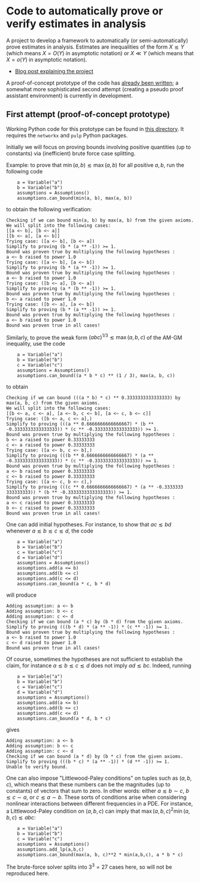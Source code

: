 # Code to automatically prove or verify estimates in analysis

A project to develop a framework to automatically (or semi-automatically) prove estimates in analysis.  Estimates are inequalities of the form $X \lesssim Y$ (which means $X = O(Y)$ in asymptotic notation) or $X \ll Y$ (which means that $X = o(Y)$ in asymptotic notation).

- [Blog post explaining the project](https://terrytao.wordpress.com/2025/05/01/a-proof-of-concept-tool-to-verify-estimates/)


A proof-of-concept prototype of the code has [already been written](https://github.com/teorth/estimates/tree/main/src/first%20attempt); a somewhat more sophisticated second attempt (creating a pseudo proof assistant environment) is currently in development.

## First attempt (proof-of-concept prototype)

Working Python code for this prototype can be found in [this directory](https://github.com/teorth/estimates/tree/main/src/first%20attempt).  It requires the `networkx` and `pulp` Python packages.

Initially we will focus on proving bounds involving positive quantities (up to constants) via (inefficient) brute force case splitting.

Example: to prove that $\min(a,b) \lesssim \max(a,b)$ for all positive $a,b$, run the following code

```
    a = Variable("a")
    b = Variable("b")
    assumptions = Assumptions()
    assumptions.can_bound(min(a, b), max(a, b))
```
to obtain the following verification:
```
Checking if we can bound min(a, b) by max(a, b) from the given axioms.
We will split into the following cases:
[[a <~ b], [b <~ a]]
[[b <~ a], [a <~ b]]
Trying case: ([a <~ b], [b <~ a])
Simplify to proving (b * (a ** -1)) >= 1.
Bound was proven true by multiplying the following hypotheses :
a <~ b raised to power 1.0
Trying case: ([a <~ b], [a <~ b])
Simplify to proving (b * (a ** -1)) >= 1.
Bound was proven true by multiplying the following hypotheses :
a <~ b raised to power 1.0
Trying case: ([b <~ a], [b <~ a])
Simplify to proving (a * (b ** -1)) >= 1.
Bound was proven true by multiplying the following hypotheses :
b <~ a raised to power 1.0
Trying case: ([b <~ a], [a <~ b])
Simplify to proving (b * (a ** -1)) >= 1.
Bound was proven true by multiplying the following hypotheses :
a <~ b raised to power 1.0
Bound was proven true in all cases!
```

Similarly, to prove the weak form $(abc)^{1/3} \lesssim \max(a,b,c)$ of the AM-GM inequality, use the code
```
    a = Variable("a")
    b = Variable("b")
    c = Variable("c")
    assumptions = Assumptions()
    assumptions.can_bound((a * b * c) ** (1 / 3), max(a, b, c))
```
to obtain
```
Checking if we can bound (((a * b) * c) ** 0.3333333333333333) by max(a, b, c) from the given axioms.
We will split into the following cases:
[[b <~ a, c <~ a], [a <~ b, c <~ b], [a <~ c, b <~ c]]
Trying case: ([b <~ a, c <~ a],)
Simplify to proving (((a ** 0.6666666666666667) * (b ** -0.3333333333333333)) * (c ** -0.3333333333333333)) >= 1.
Bound was proven true by multiplying the following hypotheses :
b <~ a raised to power 0.33333333
c <~ a raised to power 0.33333333
Trying case: ([a <~ b, c <~ b],)
Simplify to proving (((b ** 0.6666666666666667) * (a ** -0.3333333333333333)) * (c ** -0.3333333333333333)) >= 1.
Bound was proven true by multiplying the following hypotheses :
a <~ b raised to power 0.33333333
c <~ b raised to power 0.33333333
Trying case: ([a <~ c, b <~ c],)
Simplify to proving (((c ** 0.6666666666666667) * (a ** -0.3333333
333333333)) * (b ** -0.3333333333333333)) >= 1.
Bound was proven true by multiplying the following hypotheses :
a <~ c raised to power 0.33333333
b <~ c raised to power 0.33333333
Bound was proven true in all cases!
```
One can add initial hypotheses.  For instance, to show that $ac \lesssim bd$ whenever $a \lesssim b \lesssim c \lesssim d$, the code
```
    a = Variable("a")
    b = Variable("b")
    c = Variable("c")
    d = Variable("d")
    assumptions = Assumptions()
    assumptions.add(a <= b)
    assumptions.add(b <= c)
    assumptions.add(c <= d)
    assumptions.can_bound(a * c, b * d)
```
will produce
```
Adding assumption: a <~ b
Adding assumption: b <~ c
Adding assumption: c <~ d
Checking if we can bound (a * c) by (b * d) from the given axioms.
Simplify to proving (((b * d) * (a ** -1)) * (c ** -1)) >= 1.
Bound was proven true by multiplying the following hypotheses :
a <~ b raised to power 1.0
c <~ d raised to power 1.0
Bound was proven true in all cases!
```
Of course, sometimes the hypotheses are not sufficient to establish the claim, for instance $a \lesssim b \lesssim c \lesssim d$ does not imply $ad \lesssim bc$.  Indeed, running
```
    a = Variable("a")
    b = Variable("b")
    c = Variable("c")
    d = Variable("d")
    assumptions = Assumptions()
    assumptions.add(a <= b)
    assumptions.add(b <= c)
    assumptions.add(c <= d)
    assumptions.can_bound(a * d, b * c)
```
gives
```
Adding assumption: a <~ b
Adding assumption: b <~ c
Adding assumption: c <~ d
Checking if we can bound (a * d) by (b * c) from the given axioms.
Simplify to proving (((b * c) * (a ** -1)) * (d ** -1)) >= 1.
Unable to verify bound.
```

One can also impose "Littlewood-Paley conditions" on tuples such as $(a,b,c)$, which means that these numbers can be the magnitudes (up to constants) of vectors that sum to zero.  In other words: either $a \lesssim b \sim c$, $b \lesssim c \sim a$, or $c \lesssim a \sim b$.  These sorts of conditions arise when considering nonlinear interactions between different frequencies in a PDE.  For instance, a Littlewood-Paley condition on $(a,b,c)$ can imply that $\max(a,b,c)^2 \min(a,b,c) \lesssim abc$:
```
    a = Variable("a")
    b = Variable("b")
    c = Variable("c")
    assumptions = Assumptions()
    assumptions.add_lp(a,b,c)
    assumptions.can_bound(max(a, b, c)**2 * min(a,b,c), a * b * c)
```
The brute-force solver splits into $3^3 = 27$ cases here, so will not be reproduced here.